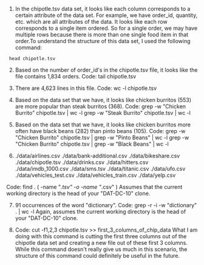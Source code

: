 1. In the chipotle.tsv data set, it looks like each column corresponds to a certain attribute of the data set. For example, we have order_id, quantity, etc. which are all attributes of the data. It looks like each row corresponds to a single item ordered. So for a single order, we may have multiple rows because there is more than one single food item in that order.To understand the structure of this data set, I used the following command:

```
 head chipotle.tsv
```

2. Based on the number of order_id's in the chipotle.tsv file, it looks like the file contains 1,834 orders.
Code: tail chipotle.tsv

3. There are 4,623 lines in this file.
Code: wc -l chipotle.tsv

4. Based on the data set that we have, it looks like chicken burritos (553) are more popular than steak burritos (368).
Code: grep -w "Chicken Burrito" chipotle.tsv | wc -l
grep -w "Steak Burrito" chipotle.tsv | wc -l

5. Based on the data set that we have, it looks like chicken burritos more often have black beans (282) than pinto beans (105).
Code: grep -w "Chicken Burrito" chipotle.tsv | grep -w "Pinto Beans" | wc -l
grep -w "Chicken Burrito" chipotle.tsv | grep -w "Black Beans" | wc -l

6. ./data/airlines.csv
./data/bank-additional.csv
./data/bikeshare.csv
./data/chipotle.tsv
./data/drinks.csv
./data/hitters.csv
./data/imdb_1000.csv
./data/sms.tsv
./data/titanic.csv
./data/ufo.csv
./data/vehicles_test.csv
./data/vehicles_train.csv
./data/yelp.csv

Code: find . \( -name "*.tsv" -o -name "*.csv" \)
Assumes that the current working directory is the head of your "DAT-DC-10" clone.

7. 91 occurrences of the word "dictionary". 
Code: grep -r -i -w "dictionary" . | wc -l
Again, assumes the current working directory is the head of your "DAT-DC-10" clone.

8. Code: cut -f1,2,3 chipotle.tsv >> first_3_columns_of_chip_data
What I am doing with this command is cutting the first three columns out of the chipotle data set and creating a new file out of these first 3 columns. While this command doesn't really give us much in this scenario, the structure of this command could definitely be useful in the future.
